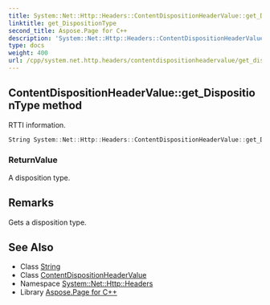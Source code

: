 ```yaml
---
title: System::Net::Http::Headers::ContentDispositionHeaderValue::get_DispositionType method
linktitle: get_DispositionType
second_title: Aspose.Page for C++
description: 'System::Net::Http::Headers::ContentDispositionHeaderValue::get_DispositionType method. RTTI information in C++.'
type: docs
weight: 400
url: /cpp/system.net.http.headers/contentdispositionheadervalue/get_dispositiontype/
---
```

## ContentDispositionHeaderValue::get_DispositionType method


RTTI information.

```cpp
String System::Net::Http::Headers::ContentDispositionHeaderValue::get_DispositionType()
```


### ReturnValue

A disposition type.
## Remarks


Gets a disposition type. 
## See Also

* Class [String](../../../system/string/)
* Class [ContentDispositionHeaderValue](../)
* Namespace [System::Net::Http::Headers](../../)
* Library [Aspose.Page for C++](../../../)
